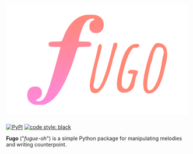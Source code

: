 # ![fugo](https://raw.githubusercontent.com/ujan-r/fugo/main/assets/logo.png)

[![PyPI](https://img.shields.io/pypi/v/fugo)](https://pypi.org/project/fugo/)
[![code style: black](https://img.shields.io/badge/code%20style-black-000000.svg)](https://github.com/psf/black)

**Fugo** ("_fugue-oh_") is a simple Python package for manipulating melodies and
writing counterpoint.
